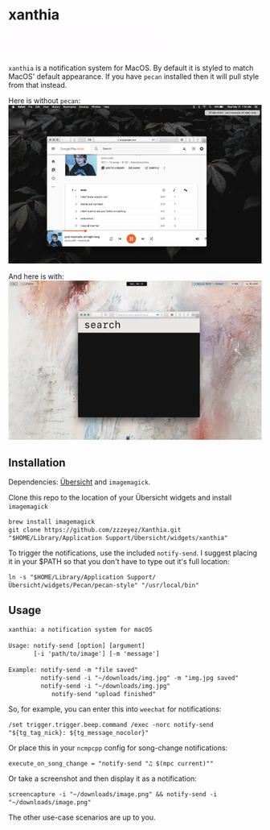 # xanthia
![Screenshot 1](/screenshots/1.gif)

`xanthia` is a notification system for MacOS.  By default it is styled to match MacOS' default appearance.  If you have `pecan` installed then it will pull style from that instead.

Here is without `pecan`:
![Screenshot_2](/screenshots/screenshot1.jpg)

And here is with:
![Screenshot_3](/screenshots/screenshot2.jpg)

## Installation
Dependencies: [Übersicht](http://tracesof.net/uebersicht/) and `imagemagick`.

Clone this repo to the location of your Übersicht widgets and install `imagemagick`
```
brew install imagemagick
git clone https://github.com/zzzeyez/Xanthia.git "$HOME/Library/Application Support/Übersicht/widgets/xanthia"
```

To trigger the notifications, use the included `notify-send`.  I suggest placing it in your $PATH so that you don't have to type out it's full location:

```
ln -s "$HOME/Library/Application Support/Übersicht/widgets/Pecan/pecan-style" "/usr/local/bin"
```

## Usage
```
xanthia: a notification system for macOS

Usage: notify-send [option] [argument]
       [-i 'path/to/image'] [-m 'message']
       
Example: notify-send -m "file saved"
         notify-send -i "~/downloads/img.jpg" -m "img.jpg saved"
         notify-send -i "~/downloads/img.jpg"
	        notify-send "upload finished"
 ```

So, for example, you can enter this into `weechat` for notifications:

```
/set trigger.trigger.beep.command /exec -norc notify-send "${tg_tag_nick}: ${tg_message_nocolor}"
```

Or place this in your `ncmpcpp` config for song-change notifications:

```
execute_on_song_change = "notify-send "♫ $(mpc current)""
```

Or take a screenshot and then display it as a notification:

```
screencapture -i "~/downloads/image.png" && notify-send -i "~/downloads/image.png"
```

The other use-case scenarios are up to you.
